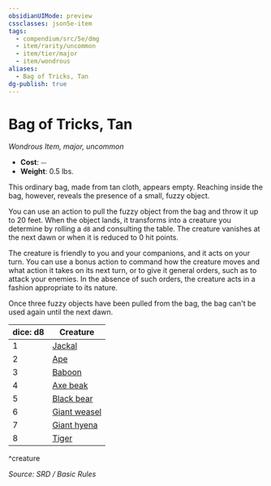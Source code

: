 ```yaml
---
obsidianUIMode: preview
cssclasses: json5e-item
tags:
  - compendium/src/5e/dmg
  - item/rarity/uncommon
  - item/tier/major
  - item/wondrous
aliases:
  - Bag of Tricks, Tan
dg-publish: true
---
```

# Bag of Tricks, Tan
*Wondrous Item, major, uncommon*  

- **Cost**: ⏤
- **Weight**: 0.5 lbs.

This ordinary bag, made from tan cloth, appears empty. Reaching inside the bag, however, reveals the presence of a small, fuzzy object.

You can use an action to pull the fuzzy object from the bag and throw it up to 20 feet. When the object lands, it transforms into a creature you determine by rolling a `d8` and consulting the table. The creature vanishes at the next dawn or when it is reduced to 0 hit points.

The creature is friendly to you and your companions, and it acts on your turn. You can use a bonus action to command how the creature moves and what action it takes on its next turn, or to give it general orders, such as to attack your enemies. In the absence of such orders, the creature acts in a fashion appropriate to its nature.

Once three fuzzy objects have been pulled from the bag, the bag can't be used again until the next dawn.

| dice: d8 | Creature |
|----------|----------|
| 1 | [Jackal](compendium/bestiary/beast/jackal.md) |
| 2 | [Ape](compendium/bestiary/beast/ape.md) |
| 3 | [Baboon](compendium/bestiary/beast/baboon.md) |
| 4 | [Axe beak](compendium/bestiary/beast/axe-beak.md) |
| 5 | [Black bear](compendium/bestiary/beast/black-bear.md) |
| 6 | [Giant weasel](compendium/bestiary/beast/giant-weasel.md) |
| 7 | [Giant hyena](compendium/bestiary/beast/giant-hyena.md) |
| 8 | [Tiger](compendium/bestiary/beast/tiger.md) |
^creature

*Source: SRD / Basic Rules*